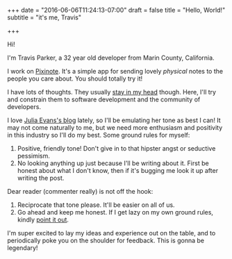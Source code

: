 +++
date = "2016-06-06T11:24:13-07:00"
draft = false
title = "Hello, World!"
subtitle = "it's me, Travis"

+++

Hi!

I'm Travis Parker, a 32 year old developer from Marin County, California.

<!--more-->

I work on [Pixinote](https://pixinote.com/). It's a simple app for sending lovely *physical* notes to the people you care about. You should totally try it!

I have lots of thoughts. They usually [stay in my head](http://jvns.ca/blog/2016/04/30/building-expertise-at-work/) though. Here, I'll try and constrain them to software development and the community of developers.

I love [Julia Evans's blog](http://jvns.ca/) lately, so I'll be emulating her tone as best I can! It may not come naturally to me, but we need more enthusiasm and positivity in this industry so I'll do my best. Some ground rules for myself:

  1. Positive, friendly tone! Don't give in to that hipster angst or seductive pessimism.
  1. No looking anything up just because I'll be writing about it. First be honest about what I don't know, then if it's bugging me look it up after writing the post.

Dear reader (commenter really) is not off the hook:

  1. Reciprocate that tone please. It'll be easier on all of us.
  1. Go ahead and keep me honest. If I get lazy on my own ground rules, kindly [point it out](https://foxtype.com/politeness).

I'm super excited to lay my ideas and experience out on the table, and to periodically poke you on the shoulder for feedback. This is gonna be legendary!

